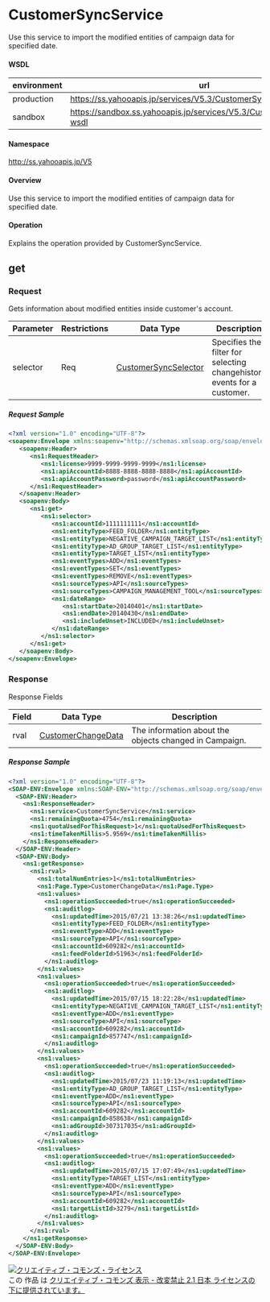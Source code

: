 # CustomerSyncService
Use this service to import the modified entities of campaign data for specified date.

#### WSDL
| environment | url |
|---|---|
| production  | https://ss.yahooapis.jp/services/V5.3/CustomerSyncService?wsdl|
| sandbox  | https://sandbox.ss.yahooapis.jp/services/V5.3/CustomerSyncService?wsdl|

#### Namespace
http://ss.yahooapis.jp/V5

#### Overview
Use this service to import the modified entities of campaign data for specified date.

#### Operation
Explains the operation provided by CustomerSyncService.

## get
### Request
Gets information about modified entities inside customer's account.

| Parameter | Restrictions | Data Type | Description | 
|---|---|---|---|
| selector | Req | [CustomerSyncSelector](../data/CustomerSyncSelector.md) | Specifies the filter for selecting changehistory events for a customer. | 

##### Request Sample
```xml
<?xml version="1.0" encoding="UTF-8"?>
<soapenv:Envelope xmlns:soapenv="http://schemas.xmlsoap.org/soap/envelope/" xmlns:ns1="http://ss.yahooapis.jp/V5">
   <soapenv:Header>
      <ns1:RequestHeader>
         <ns1:license>9999-9999-9999-9999</ns1:license>
         <ns1:apiAccountId>8888-8888-8888-8888</ns1:apiAccountId>
         <ns1:apiAccountPassword>password</ns1:apiAccountPassword>
      </ns1:RequestHeader>
   </soapenv:Header>
   <soapenv:Body>
      <ns1:get>
         <ns1:selector>
            <ns1:accountId>1111111111</ns1:accountId>
            <ns1:entityType>FEED_FOLDER</ns1:entityType>
            <ns1:entityType>NEGATIVE_CAMPAIGN_TARGET_LIST</ns1:entityType>
            <ns1:entityType>AD_GROUP_TARGET_LIST</ns1:entityType>
            <ns1:entityType>TARGET_LIST</ns1:entityType>
            <ns1:eventTypes>ADD</ns1:eventTypes>
            <ns1:eventTypes>SET</ns1:eventTypes>
            <ns1:eventTypes>REMOVE</ns1:eventTypes>
            <ns1:sourceTypes>API</ns1:sourceTypes>
            <ns1:sourceTypes>CAMPAIGN_MANAGEMENT_TOOL</ns1:sourceTypes>
            <ns1:dateRange>
               <ns1:startDate>20140401</ns1:startDate>
               <ns1:endDate>20140430</ns1:endDate>
               <ns1:includeUnset>INCLUDED</ns1:includeUnset>
            </ns1:dateRange>
         </ns1:selector>
      </ns1:get>
   </soapenv:Body>
</soapenv:Envelope>
```

### Response
Response Fields

| Field | Data Type | Description | 
|---|---|---|
| rval | [CustomerChangeData](../data/CustomerChangeData.md) | The information about the objects changed in Campaign. | 

##### Response Sample
```xml
<?xml version="1.0" encoding="UTF-8"?>
<SOAP-ENV:Envelope xmlns:SOAP-ENV="http://schemas.xmlsoap.org/soap/envelope/" xmlns:ns1="http://ss.yahooapis.jp/V5">
  <SOAP-ENV:Header>
    <ns1:ResponseHeader>
      <ns1:service>CustomerSyncService</ns1:service>
      <ns1:remainingQuota>4754</ns1:remainingQuota>
      <ns1:quotaUsedForThisRequest>1</ns1:quotaUsedForThisRequest>
      <ns1:timeTakenMillis>5.9569</ns1:timeTakenMillis>
    </ns1:ResponseHeader>
  </SOAP-ENV:Header>
  <SOAP-ENV:Body>
    <ns1:getResponse>
      <ns1:rval>
        <ns1:totalNumEntries>1</ns1:totalNumEntries>
        <ns1:Page.Type>CustomerChangeData</ns1:Page.Type>
        <ns1:values>
          <ns1:operationSucceeded>true</ns1:operationSucceeded>
          <ns1:auditlog>
            <ns1:updatedTime>2015/07/21 13:38:26</ns1:updatedTime>
            <ns1:entityType>FEED_FOLDER</ns1:entityType>
            <ns1:eventType>ADD</ns1:eventType>
            <ns1:sourceType>API</ns1:sourceType>
            <ns1:accountId>609282</ns1:accountId>
            <ns1:feedFolderId>51963</ns1:feedFolderId>
          </ns1:auditlog>
        </ns1:values>
        <ns1:values>
          <ns1:operationSucceeded>true</ns1:operationSucceeded>
          <ns1:auditlog>
            <ns1:updatedTime>2015/07/15 18:22:28</ns1:updatedTime>
            <ns1:entityType>NEGATIVE_CAMPAIGN_TARGET_LIST</ns1:entityType>
            <ns1:eventType>ADD</ns1:eventType>
            <ns1:sourceType>API</ns1:sourceType>
            <ns1:accountId>609282</ns1:accountId>
            <ns1:campaignId>857747</ns1:campaignId>
          </ns1:auditlog>
        </ns1:values>
        <ns1:values>
          <ns1:operationSucceeded>true</ns1:operationSucceeded>
          <ns1:auditlog>
            <ns1:updatedTime>2015/07/23 11:19:13</ns1:updatedTime>
            <ns1:entityType>AD_GROUP_TARGET_LIST</ns1:entityType>
            <ns1:eventType>ADD</ns1:eventType>
            <ns1:sourceType>API</ns1:sourceType>
            <ns1:accountId>609282</ns1:accountId>
            <ns1:campaignId>858638</ns1:campaignId>
            <ns1:adGroupId>307317035</ns1:adGroupId>
          </ns1:auditlog>
        </ns1:values>
        <ns1:values>
          <ns1:operationSucceeded>true</ns1:operationSucceeded>
          <ns1:auditlog>
            <ns1:updatedTime>2015/07/15 17:07:49</ns1:updatedTime>
            <ns1:entityType>TARGET_LIST</ns1:entityType>
            <ns1:eventType>ADD</ns1:eventType>
            <ns1:sourceType>API</ns1:sourceType>
            <ns1:accountId>609282</ns1:accountId>
            <ns1:targetListId>3279</ns1:targetListId>
          </ns1:auditlog>
        </ns1:values>
      </ns1:rval>
    </ns1:getResponse>
  </SOAP-ENV:Body>
</SOAP-ENV:Envelope>
```
<a rel="license" href="http://creativecommons.org/licenses/by-nd/2.1/jp/"><img alt="クリエイティブ・コモンズ・ライセンス" style="border-width:0" src="https://i.creativecommons.org/l/by-nd/2.1/jp/88x31.png" /></a><br />この 作品 は <a rel="license" href="http://creativecommons.org/licenses/by-nd/2.1/jp/">クリエイティブ・コモンズ 表示 - 改変禁止 2.1 日本 ライセンスの下に提供されています。</a>
